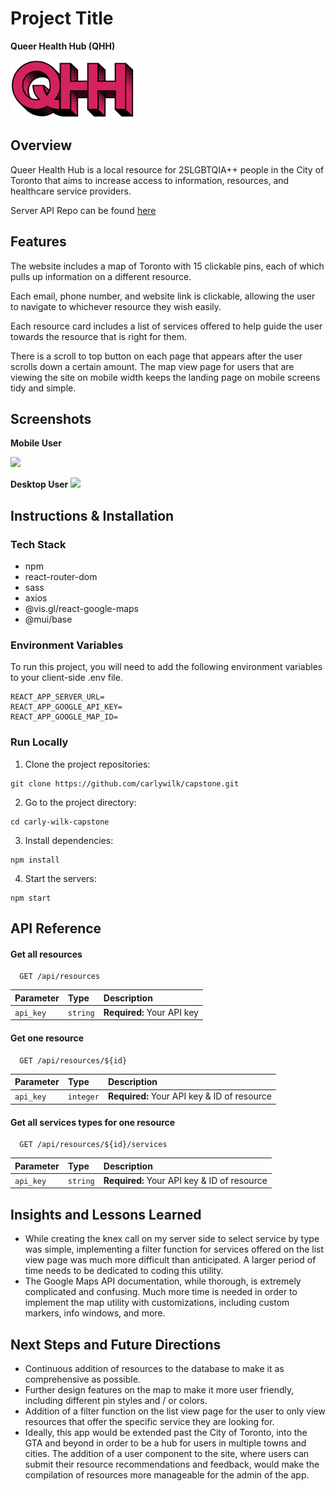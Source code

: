 # Project Title
**Queer Health Hub (QHH)**


<img src="./src/assets/logo/qhh-logo.svg" width="200">


## Overview
Queer Health Hub is a local resource for 2SLGBTQIA++ people in the City of Toronto that aims to increase access to information, resources, and healthcare service providers.


Server API Repo can be found [here](https://github.com/carlywilk/capstone-api.git)


## Features
The website includes a map of Toronto with 15 clickable pins, each of which pulls up information on a different resource.

Each email, phone number, and website link is clickable, allowing the user to navigate to whichever resource they wish easily. 

Each resource card includes a list of services offered to help guide the user towards the resource that is right for them.

There is a scroll to top button on each page that appears after the user scrolls down a certain amount.
The map view page for users that are viewing the site on mobile width keeps the landing page on mobile screens tidy and simple. 



## Screenshots
**Mobile User**

<img src="./src/assets/gifs/carly-wilk-capstone-mobile.gif" width="320">



**Desktop User**
<img src="./src/assets/gifs/carly-wilk-capstone-desktop.gif" width="850">



## Instructions & Installation

### Tech Stack
- npm
- react-router-dom
- sass
- axios
- @vis.gl/react-google-maps
- @mui/base


### Environment Variables
To run this project, you will need to add the following environment variables to your client-side .env file.
```
REACT_APP_SERVER_URL=
REACT_APP_GOOGLE_API_KEY=
REACT_APP_GOOGLE_MAP_ID=
```


### Run Locally 
1. Clone the project repositories:
```
git clone https://github.com/carlywilk/capstone.git
```

2. Go to the project directory:
```
cd carly-wilk-capstone
```

3. Install dependencies:
```
npm install
```

4. Start the servers:
```
npm start
```


## API Reference

#### Get all resources
```
  GET /api/resources
```
| Parameter | Type     | Description                |
| :-------- | :------- | :------------------------- |
| `api_key` | `string` | **Required:** Your API key |

#### Get one resource
```
  GET /api/resources/${id}
```
| Parameter | Type     | Description                                  |
| :-------- | :------- | :------------------------------------------- |
| `api_key` | `integer` | **Required:** Your API key & ID of resource  |

#### Get all services types for one resource
```
  GET /api/resources/${id}/services
```
| Parameter | Type     | Description                                  |
| :-------- | :------- | :------------------------------------------- |
| `api_key` | `string` | **Required:** Your API key & ID of resource  |


## Insights and Lessons Learned
- While creating the knex call on my server side to select service by type was simple, implementing a filter function for services offered on the list view page was much more difficult than anticipated. A larger period of time needs to be dedicated to coding this utility. 
- The Google Maps API documentation, while thorough, is extremely complicated and confusing. Much more time is needed in order to implement the map utility with customizations, including custom markers, info windows, and more. 

## Next Steps and Future Directions
- Continuous addition of resources to the database to make it as comprehensive as possible.
- Further design features on the map to make it more user friendly, including different pin styles and / or colors.
- Addition of a filter function on the list view page for the user to only view resources that offer the specific service they are looking for.
- Ideally, this app would be extended past the City of Toronto, into the GTA and beyond in order to be a hub for users in multiple towns and cities. The addition of a user component to the site, where users can submit their resource recommendations and feedback, would make the compilation of resources more manageable for the admin of the app. 